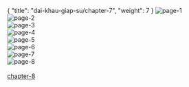 { "title": "dai-khau-giap-su/chapter-7", "weight": 7 }
<img src="dai-khau-giap-su_0007_01-85fb383ee180fdc4b6a92e0027ab139f.webp" alt="page-1" origin="http://1.bp.blogspot.com/-yzDgHcN9-1w/WOjtU57RTRI/AAAAAAAAT6Q/MMgGxkJi8gITNVZVLLO2CFT5z3jdrgeLwCLcB/s1600/1.jpg?imgmax=0"><br/>
<img src="dai-khau-giap-su_0007_02-ede3408882a85ffaf284d44b8d593749.webp" alt="page-2" origin="http://1.bp.blogspot.com/-NyS5ImLQOhc/WOjtUyNOa8I/AAAAAAAAT6M/isM8IqvhJRA9VBQMtu5UNeyE5ZaJ21Y-ACLcB/s1600/2.jpg?imgmax=0"><br/>
<img src="dai-khau-giap-su_0007_03-ea283e85ed0a7fda66552c2b28f9dc9c.webp" alt="page-3" origin="http://1.bp.blogspot.com/-i6yfTz6InCs/WOjtV3-rvFI/AAAAAAAAT6c/MZoHHsTViaQAZvsneQeAUi0B-dxYhoMeQCLcB/s1600/3.jpg?imgmax=0"><br/>
<img src="dai-khau-giap-su_0007_04-c2919b72a4dd490591ef4290b74981d6.webp" alt="page-4" origin="http://1.bp.blogspot.com/-FMB6znxbb44/WOjtVxDfE8I/AAAAAAAAT6Y/DZdVByyJ8ZsimTXv9sNiDbE6lNjbBLlPACLcB/s1600/4.jpg?imgmax=0"><br/>
<img src="dai-khau-giap-su_0007_05-ce96f0ffb675ee96c81433f0fa1c5ddb.webp" alt="page-5" origin="http://1.bp.blogspot.com/-t_DLVuAvrYE/WOjtWWLEa_I/AAAAAAAAT6g/oEaSXk3xFi838AOKObXHrt4WsQxbE4TzwCLcB/s1600/5.jpg?imgmax=0"><br/>
<img src="dai-khau-giap-su_0007_06-db7f10db97aa916de7bec639dc42fa22.webp" alt="page-6" origin="http://1.bp.blogspot.com/-tKStwMTspuI/WOjtWvYmvOI/AAAAAAAAT6k/4vPmsBP2RtMSi3m7S--Q44kR1PdSp3JdwCLcB/s1600/6.jpg?imgmax=0"><br/>
<img src="dai-khau-giap-su_0007_07-2c77a9db72ff46bb857d55fc6aa52135.webp" alt="page-7" origin="http://1.bp.blogspot.com/-0LrCUsPF5oU/WOjtWmY6sFI/AAAAAAAAT6o/p0NqE5jRjeInqodu_kH04BmoOhegivOvQCLcB/s1600/7.jpg?imgmax=0"><br/>
<img src="dai-khau-giap-su_0007_08-aa7115088fd656eaf63708639ffb38d8.webp" alt="page-8" origin="http://1.bp.blogspot.com/-IuDkF8yg6NA/WOjtXBOhDpI/AAAAAAAAT6s/HODFBoP3ye8DlYcZlkj5ox-eFhPEzZKfQCLcB/s1600/8.jpg?imgmax=0"><br/>
<br/><a class="nextchap" href="/dai-khau-giap-su/chapter-8">chapter-8</a>
